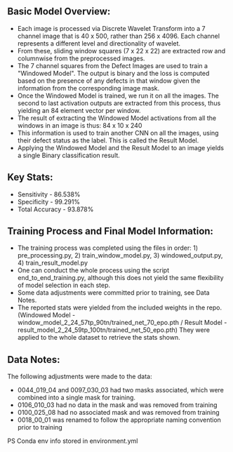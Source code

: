 ## Basic Model Overview:

* Each image is processed via Discrete Wavelet Transform into a 7 channel image that is 40 x 500, rather than 256 x 4096. Each channel represents a different level and directionality of wavelet.
* From these, sliding window squares (7 x 22 x 22) are extracted row and columnwise from  the preprocessed images. 
* The 7 channel squares from the Defect Images are used to train a "Windowed Model". The output is binary and the loss is computed based on the presence of any defects in that window given the information from the corresponding image mask.
* Once the Windowed Model is trained, we run it on all the images. The second to last activation outputs are extracted from this process, thus yielding an 84 element vector per window. 
* The result of extracting the Windowed Model activations from all the windows in an image is thus: 84 x 10 x 240
* This information is used to train another CNN on all the images, using their defect status as the label. This is called the Result Model.
* Applying the Windowed Model and the Result Model to an image yields a single Binary classification result. 

## Key Stats: 
* Sensitivity - 86.538%
* Specificity - 99.291%
* Total Accuracy - 93.878%

## Training Process and Final Model Information:
* The training process was completed using the files in order: 1) pre_processing.py, 2) train_window_model.py, 3) windowed_output.py, 4) train_result_model.py
* One can conduct the whole process using the script end_to_end_training.py, although this does not yield the same flexibility of model selection in each step.
* Some data adjustments were committed prior to training, see Data Notes.
* The reported stats were yielded from the included weights in the repo. (Windowed Model - window_model_2_24_57tp_90tn/trained_net_70_epo.pth / Result Model - result_model_2_24_59tp_100tn/trained_net_50_epo.pth) They were applied to the whole dataset to retrieve the stats shown.

## Data Notes:
The following adjustments were made to the data:
* 0044_019_04 and 0097_030_03 had two masks associated, which were combined into a single mask for training.
* 0106_010_03 had no data in the mask and was removed from training
* 0100_025_08 had no associated mask and was removed from training
* 0018_00_01 was renamed to follow the appropriate naming convention prior to training

PS Conda env info stored in environment.yml
